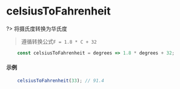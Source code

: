 # celsiusToFahrenheit

?> 将摄氏度转换为华氏度

> 遵循转换公式`F = 1.8 * C + 32`

```js
	const celsiusToFahrenheit = degrees => 1.8 * degrees + 32;
```

#### 示例

```js
	celsiusToFahrenheit(33); // 91.4
```